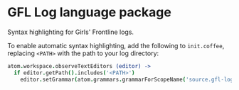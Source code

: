 # GFL Log language package

Syntax highlighting for Girls' Frontline logs.

To enable automatic syntax highlighting, add the following to `init.coffee`, replacing `<PATH>` with the path to your log directory:

```coffeescript
atom.workspace.observeTextEditors (editor) ->
  if editor.getPath().includes('<PATH>')
    editor.setGrammar(atom.grammars.grammarForScopeName('source.gfl-log'))
```

